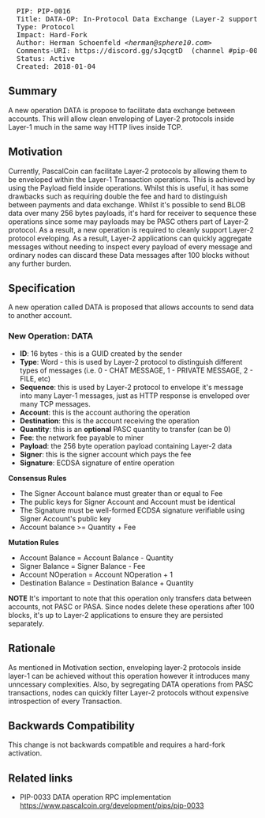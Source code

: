 <pre>
  PIP: PIP-0016
  Title: DATA-OP: In-Protocol Data Exchange (Layer-2 support)
  Type: Protocol
  Impact: Hard-Fork
  Author: Herman Schoenfeld <i>&lt;herman@sphere10.com&gt;</i>
  Comments-URI: https://discord.gg/sJqcgtD  (channel #pip-0016)
  Status: Active
  Created: 2018-01-04
</pre>

## Summary

A new operation DATA is propose to facilitate data exchange between accounts. This will allow clean enveloping of Layer-2 protocols inside Layer-1 much in the same way HTTP lives inside TCP.

## Motivation

Currently, PascalCoin can facilitate Layer-2 protocols by allowing them to be enveloped within the Layer-1 Transaction operations. This is achieved by using the Payload field inside operations. Whilst this is useful, it has some drawbacks such as requiring double the fee and hard to distinguish between payments and data exchange. Whilst it's possible to send BLOB data over many 256 bytes payloads, it's hard for receiver to sequence these operations since some may payloads may be PASC others part of Layer-2 protocol. As a result, a new operation is required to cleanly support Layer-2 protocol eveloping. As a result, Layer-2 applications can quickly aggregate messages without needing to inspect every payload of every message and ordinary nodes can discard these Data messages after 100 blocks without any further burden.

## Specification

A new operation called DATA is proposed that allows accounts to send data to another account.

### New Operation: DATA

- **ID**: 16 bytes - this is a GUID created by the sender
- **Type**: Word - this is used by Layer-2 protocol to distinguish different types of messages (i.e. 0 - CHAT MESSAGE, 1 - PRIVATE MESSAGE, 2 - FILE, etc)
- **Sequence**: this is used by Layer-2 protocol to envelope it's message into many Layer-1 messages, just as HTTP response is enveloped over many TCP messages. 
- **Account**: this is the account authoring the operation
- **Destination**: this is the account receiving the operation
- **Quantity**: this is an **optional** PASC quantity to transfer (can be 0)
- **Fee**: the network fee payable to miner
- **Payload**: the 256 byte operation payload containing Layer-2 data
- **Signer**: this is the signer account which pays the fee
- **Signature**: ECDSA signature of entire operation
 
**Consensus Rules**
- The Signer Account balance must greater than or equal to Fee
- The public keys for Signer Account and Account must be identical
- The Signature must be well-formed ECDSA signature verifiable using Signer Account's public key
- Account balance >= Quantity + Fee

**Mutation Rules**
- Account Balance = Account Balance - Quantity
- Signer Balance = Signer Balance - Fee
- Account NOperation = Account NOperation + 1
- Destination Balance = Destination Balance + Quantity  

**NOTE**
It's important to note that this operation only transfers data between accounts, not PASC or PASA. Since nodes delete these operations after 100 blocks, it's up to Layer-2 applications to ensure they are persisted separately. 

## Rationale

As mentioned in Motivation section, enveloping layer-2 protocols inside layer-1 can be achieved without this operation however it introduces many unncessary complexities. Also, by segregating DATA operations from PASC transactions, nodes can quickly filter Layer-2 protocols without expensive introspection of every Transaction.

## Backwards Compatibility

This change is not backwards compatible and requires a hard-fork activation.

## Related links
- PIP-0033 DATA operation RPC implementation https://www.pascalcoin.org/development/pips/pip-0033